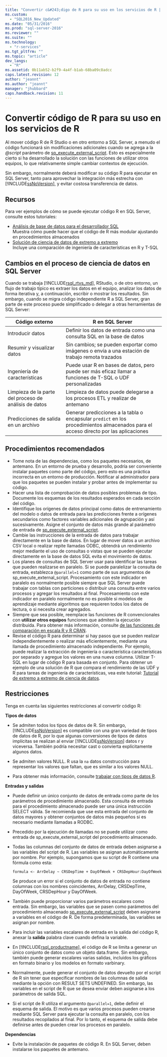 ```yaml
---
title: "Convertir c&#243;digo de R para su uso en los servicios de R | Microsoft Docs"
ms.custom: 
  - "SQL2016_New_Updated"
ms.date: "05/31/2016"
ms.prod: "sql-server-2016"
ms.reviewer: ""
ms.suite: ""
ms.technology: 
  - "r-services"
ms.tgt_pltfrm: ""
ms.topic: "article"
dev_langs: 
  - "R"
ms.assetid: 0b11ab52-b2f9-4a4f-b1ab-68ba09c8adcc
caps.latest.revision: 12
author: "jeannt"
ms.author: "jeannt"
manager: "jhubbard"
caps.handback.revision: 11
---
```

# Convertir c&#243;digo de R para su uso en los servicios de R
Al mover código R de R Studio o en otro entorno a SQL Server, a menudo el código funcionará sin modificaciones adicionales cuando se agrega a la *@script* parámetro de [sp_execute_external_script](../../relational-databases/system-stored-procedures/sp-execute-external-script-transact-sql.md). Esto es especialmente cierto si ha desarrollado la solución con las funciones de utilizar otros equipos, lo que relativamente simple cambiar contextos de ejecución.    
    
Sin embargo, normalmente deberá modificar su código R para ejecutar en SQL Server, tanto para aprovechar la integración más estrecha con [!INCLUDE[ssNoVersion](../../includes/ssnoversion-md.md)], y evitar costosa transferencia de datos.   
   
   
## Recursos  
  
Para ver ejemplos de cómo se puede ejecutar código R en SQL Server, consulte estos tutoriales:   
+ [Análisis de base de datos para el desarrollador SQL](../../advanced-analytics/r-services/in-database-advanced-analytics-for-sql-developers-tutorial.md)    
  Muestra cómo puede hacer que el código de R más modular ajustando en procedimientos almacenados  
+ [Solución de ciencia de datos de extremo a extremo](../../advanced-analytics/r-services/data-science-end-to-end-walkthrough.md)    
  Incluye una comparación de ingeniería de características en R y T-SQL

## Cambios en el proceso de ciencia de datos en SQL Server  
  
Cuando se trabaja [!INCLUDE[rsql_rtvs_md](../../includes/rsql-rtvs-md.md)], RStudio, o de otro entorno, un flujo de trabajo típico es extraer los datos en el equipo, analizar los datos de forma iterativa y, a continuación, escribir o mostrar los resultados. Sin embargo, cuando se migra código independiente R a SQL Server, gran parte de este proceso puede simplificado o delegar a otras herramientas de SQL Server:

| Código externo | R en SQL Server |
|-------|-------|
| Introducir datos| Definir los datos de entrada como una consulta SQL en la base de datos | 
| Resumir y visualizar datos| Sin cambios; se pueden exportar como imágenes o envía a una estación de trabajo remota trazados|
|Ingeniería de características| Puede usar R en bases de datos, pero puede ser más eficaz llamar a funciones de T-SQL o UDF personalizadas|
|Limpieza de la parte del proceso de análisis de datos| Limpieza de datos puede delegarse a los procesos ETL y realizar de antemano|
|Predicciones de salida en un archivo| Generar predicciones a la tabla o encapsular `predict` en los procedimientos almacenados para el acceso directo por las aplicaciones|
  

  
## Procedimientos recomendados  
  
+ Tome nota de las dependencias, como los paquetes necesarios, de antemano. En un entorno de prueba y desarrollo, podría ser conveniente instalar paquetes como parte del código, pero esto es una práctica incorrecta en un entorno de producción. Notificar al administrador para que los paquetes se pueden instalar y probar antes de implementar su código.  
+ Hacer una lista de comprobación de datos posibles problemas de tipo. Documente los esquemas de los resultados esperados en cada sección del código.  
+ Identifique los orígenes de datos principal como datos de entrenamiento del modelo o datos de entrada para las predicciones frente a orígenes secundarios como factores variables adicionales de agrupación y así sucesivamente. Asigne el conjunto de datos más grande al parámetro de entrada de [sp_execute_external_script](../../relational-databases/system-stored-procedures/sp-execute-external-script-transact-sql.md).  
+ Cambie las instrucciones de la entrada de datos para trabajar directamente en la base de datos. En lugar de mover datos a un archivo CSV local o realizar repite llamadas ODBC, obtendrá un rendimiento mejor mediante el uso de consultas o vistas que se pueden ejecutar directamente en la base de datos SQL evita el movimiento de datos.  
+ Los planes de consultas de SQL Server usar para identificar las tareas que pueden realizarse en paralelo. Si se puede paralelizar la consulta de entrada, establezca `@parallel=1` como parte de sus argumentos de sp_execute_external_script. Procesamiento con este indicador en paralelo es normalmente posible siempre que SQL Server puede trabajar con tablas con particiones o distribuir una consulta entre varios procesos y agregar los resultados al final. 
   Procesamiento con este indicador en paralelo normalmente no es posible si modelos de aprendizaje mediante algoritmos que requieren todos los datos de lectura, o si necesita crear agregados. 
+ Siempre que sea posible, reemplace las funciones de R convencionales con **utilizar otros equipos** funciones que admiten la ejecución distribuida. Para obtener más información, consulte [de las funciones de comparación en escala R y R CRAN](Summary%20of%20rx%20Functions.md).
+ Revise el código R para determinar si hay pasos que se pueden realizar independientemente o realizar más eficientemente, mediante una llamada de procedimiento almacenado independiente. Por ejemplo, puede realizar la extracción de ingeniería o característica características por separado y agregue los valores en una nueva columna. Utilizar T-SQL en lugar de código R para basada en conjunto. Para obtener un ejemplo de una solución de R que compara el rendimiento de las UDF y R para tareas de ingeniería de características, vea este tutorial: [Tutorial de extremo a extremo de ciencia de datos](../../advanced-analytics/r-services/data-science-end-to-end-walkthrough.md).  
  
    
## Restricciones    
 Tenga en cuenta las siguientes restricciones al convertir código R:    
   
**Tipos de datos**    
-   Se admiten todos los tipos de datos de R. Sin embargo, [!INCLUDE[ssNoVersion](../../includes/ssnoversion-md.md)] es compatible con una gran variedad de tipos de datos de R, por lo que algunas conversiones de tipos de datos implícitas se realizan al enviar [!INCLUDE[ssNoVersion](../../includes/ssnoversion-md.md)] datos r y viceversa. También podría necesitar cast o convierta explícitamente algunos datos.    
    
- Se admiten valores NULL. R usa la `na` datos construcción para representar los valores que faltan, que es similar a los valores NULL.    
    
- Para obtener más información, consulte [trabajar con tipos de datos R](../../advanced-analytics/r-services/working-with-r-data-types.md).    
 
 **Entradas y salidas**   
+ Puede definir un único conjunto de datos de entrada como parte de los parámetros de procedimiento almacenado. Esta consulta de entrada para el procedimiento almacenado puede ser una única instrucción SELECT válida. Se recomienda que use esta entrada del conjunto de datos mayores y obtener conjuntos de datos más pequeños si es necesario mediante llamadas a RODBC. 

+ Precedido por la ejecución de llamadas no se puede utilizar como entrada de sp_execute_external_script del procedimiento almacenado.    
    
+ Todas las columnas del conjunto de datos de entrada deben asignarse a las variables del script de R. Las variables se asignan automáticamente por nombre. Por ejemplo, supongamos que su script de R contiene una fórmula como esta:    
    
    ```    
    formula <- ArrDelay ~ CRSDepTime + DayOfWeek + CRSDepHour:DayOfWeek    
    ```    
    
     Se produce un error si el conjunto de datos de entrada no contiene columnas con los nombres coincidentes, ArrDelay, CRSDepTime, DayOfWeek, CRSDepHour y DayOfWeek.    

+ También puede proporcionar varios parámetros escalares como entrada. Sin embargo, las variables que se pasen como parámetros del procedimiento almacenado [sp_execute_external_script](../../relational-databases/system-stored-procedures/sp-execute-external-script-transact-sql.md) deben asignarse a variables en el código de R. De forma predeterminada, las variables se asignan por nombre.
+ Para incluir las variables escalares de entrada en la salida del código R, anexar la **salida** palabra clave cuando defina la variable.             
+ En [!INCLUDE[rsql_productname](../../includes/rsql-productname-md.md)], el código de R se limita a generar un único conjunto de datos como un objeto data.frame. Sin embargo, también puede generar escalares varias salidas, incluidos los gráficos en formato binario y los modelos en formato varbinary.    
    
+ Normalmente, puede generar el conjunto de datos devuelto por el script de R sin tener que especificar nombres de las columnas de salida mediante la opción con RESULT SETS UNDEFINED. Sin embargo, las variables en el script de R que se desea enviar deben asignarse a los parámetros de salida SQL.
    
+ Si el script de R utiliza el argumento `@parallel=1`, debe definir el esquema de salida. El motivo es que varios procesos pueden crearse mediante SQL Server para ejecutar la consulta en paralelo, con los resultados recopilados al final. Por lo tanto, el esquema de salida debe definirse antes de pueden crear los procesos en paralelo.

 **Dependencias**
 + Evite la instalación de paquetes de código R. En SQL Server, deben instalarse los paquetes de antemano.  
  
  
  

